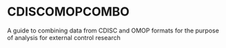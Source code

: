 # CDISCOMOPCOMBO
A guide to combining data from CDISC and OMOP formats for the purpose of analysis for external control research
